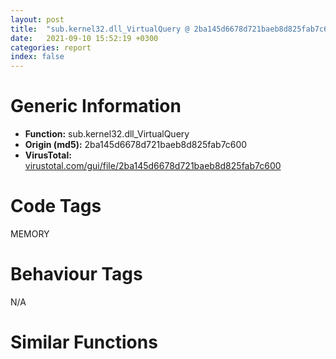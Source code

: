 ```yaml
---
layout: post
title:  "sub.kernel32.dll_VirtualQuery @ 2ba145d6678d721baeb8d825fab7c600"
date:   2021-09-10 15:52:19 +0300
categories: report
index: false
---
```


# Generic Information
- **Function:** sub.kernel32.dll\_VirtualQuery
- **Origin (md5):** 2ba145d6678d721baeb8d825fab7c600
- **VirusTotal:** [virustotal.com/gui/file/2ba145d6678d721baeb8d825fab7c600][virustotal_ref]

# Code Tags
<span class="tag" id="MEMORY">MEMORY</span>


# Behaviour Tags
<span class="bhv-tag" id="na">N/A</span>

# Similar Functions
<script type="text/javascript" src="https://www.gstatic.com/charts/loader.js"></script>
<script type="text/javascript">

    google.charts.load('current', {'packages':['corechart']});
    google.charts.setOnLoadCallback(drawChart);

    function drawChart() {
    var data = new google.visualization.DataTable();
        data.addColumn('number', 'X');
        data.addColumn('number', 'Y');
        data.addColumn({type: 'string', role: 'tooltip', 'p': {'html': true}});
        data.addColumn({'type': 'string', 'role': 'style'});
        
        data.addRows([
    [-94.98473358154297, 33.043277740478516, '<b><a href="/report/sub.kernel32.dll_VirtualQuery@2ba145d6678d721baeb8d825fab7c600">sub.kernel32.dll_VirtualQuery</a><br>@2ba145d6678d721baeb8d825fab7c600</b><br>jmp dword[sym.imp.kernel32.dll_VirtualQuery]<br><eoc> ', 'point { fill-color: #e0440e; }'],
[-99.10546112060547, -155.03274536132812, '<b><a href="/report/sub.kernel32.dll_VirtualQuery@5d991d1a7a9b58aecd5ee95b2d0d7bd9">sub.kernel32.dll_VirtualQuery</a><br>@5d991d1a7a9b58aecd5ee95b2d0d7bd9</b><br>jmp dword[sym.imp.kernel32.dll_VirtualQuery]<br><eoc> ', 'null'],
[-9.91231632232666, -64.48738098144531, '<b><a href="/report/sub.kernel32.dll_VirtualQuery@799ea8d6698cf889f1eb7e76fbecd6be">sub.kernel32.dll_VirtualQuery</a><br>@799ea8d6698cf889f1eb7e76fbecd6be</b><br>jmp dword[sym.imp.kernel32.dll_VirtualQuery]<br><eoc> ', 'null'],
[101.52509307861328, 9.870344161987305, '<b><a href="/report/sub.kernel32.dll_VirtualQuery_1@5d991d1a7a9b58aecd5ee95b2d0d7bd9">sub.kernel32.dll_VirtualQuery_1</a><br>@5d991d1a7a9b58aecd5ee95b2d0d7bd9</b><br>jmp dword[sym.imp.kernel32.dll_VirtualQuery_1]<br><eoc> ', 'null'],
[-70.41027069091797, 80.66549682617188, '<b><a href="/report/sub.kernel32.dll_VirtualQuery_1@6635b2bf1f4673ef3a7d242a02608d58">sub.kernel32.dll_VirtualQuery_1</a><br>@6635b2bf1f4673ef3a7d242a02608d58</b><br>jmp dword[sym.imp.kernel32.dll_VirtualQuery_1]<br><eoc> ', 'null'],
[93.84278869628906, -60.77070999145508, '<b><a href="/report/sub.kernel32.dll_VirtualQuery@c4f32fc9d3680d79e17e52694f7c500f">sub.kernel32.dll_VirtualQuery</a><br>@c4f32fc9d3680d79e17e52694f7c500f</b><br>jmp dword[sym.imp.kernel32.dll_VirtualQuery]<br><eoc> ', 'null'],
[-22.008197784423828, -22.062238693237305, '<b><a href="/report/sub.kernel32.dll_VirtualQuery_1@9cf8403cbf23888d20d6ee3929791858">sub.kernel32.dll_VirtualQuery_1</a><br>@9cf8403cbf23888d20d6ee3929791858</b><br>jmp dword[sym.imp.kernel32.dll_VirtualQuery_1]<br><eoc> ', 'null'],
[73.51033020019531, 55.60655975341797, '<b><a href="/report/sub.kernel32.dll_VirtualQuery@7610eb4a4e290563f87db1cc0480b6e7">sub.kernel32.dll_VirtualQuery</a><br>@7610eb4a4e290563f87db1cc0480b6e7</b><br>jmp dword[sym.imp.kernel32.dll_VirtualQuery]<br><eoc> ', 'null'],
[3.072849988937378, -111.06155395507812, '<b><a href="/report/sub.kernel32.dll_VirtualQuery@e1cfd2251920da7635928443c90c6b4d">sub.kernel32.dll_VirtualQuery</a><br>@e1cfd2251920da7635928443c90c6b4d</b><br>jmp dword[sym.imp.kernel32.dll_VirtualQuery]<br><eoc> ', 'null'],
[-173.72726440429688, -40.493587493896484, '<b><a href="/report/sub.kernel32.dll_VirtualQuery@f79e0131d9be8aa2ee0d6ec62854ce89">sub.kernel32.dll_VirtualQuery</a><br>@f79e0131d9be8aa2ee0d6ec62854ce89</b><br>jmp dword[sym.imp.kernel32.dll_VirtualQuery]<br><eoc> ', 'null'],
[168.28738403320312, -25.734493255615234, '<b><a href="/report/sub.kernel32.dll_VirtualQuery@e4a72fe437dbc99d650504e450f93aae">sub.kernel32.dll_VirtualQuery</a><br>@e4a72fe437dbc99d650504e450f93aae</b><br>jmp dword[sym.imp.kernel32.dll_VirtualQuery]<br><eoc> ', 'null'],
[10.107257843017578, -183.53268432617188, '<b><a href="/report/sub.kernel32.dll_VirtualQuery@6e87b7ccbd19229e0b0b6b0b21948a18">sub.kernel32.dll_VirtualQuery</a><br>@6e87b7ccbd19229e0b0b6b0b21948a18</b><br>jmp dword[sym.imp.kernel32.dll_VirtualQuery]<br><eoc> ', 'null'],
[-156.09063720703125, 75.1927719116211, '<b><a href="/report/sub.kernel32.dll_VirtualQuery@e9398015e0cb217dd733ec66460ced7d">sub.kernel32.dll_VirtualQuery</a><br>@e9398015e0cb217dd733ec66460ced7d</b><br>jmp dword[sym.imp.kernel32.dll_VirtualQuery]<br><eoc> ', 'null'],
[134.30551147460938, 98.6686782836914, '<b><a href="/report/sub.kernel32.dll_VirtualQuery@a8c51c88e2272f2397cc463a3ffa4544">sub.kernel32.dll_VirtualQuery</a><br>@a8c51c88e2272f2397cc463a3ffa4544</b><br>jmp dword[sym.imp.kernel32.dll_VirtualQuery]<br><eoc> ', 'null'],
[-35.11207962036133, 164.2669219970703, '<b><a href="/report/sub.kernel32.dll_VirtualQuery@8aa4eec8eb0ac35fe10d9e0394d3dbe4">sub.kernel32.dll_VirtualQuery</a><br>@8aa4eec8eb0ac35fe10d9e0394d3dbe4</b><br>jmp dword[sym.imp.kernel32.dll_VirtualQuery]<br><eoc> ', 'null'],
[-97.1216049194336, -73.91730499267578, '<b><a href="/report/sub.kernel32.dll_VirtualQuery_1@5a9e6257062d8fd09bc1612cd995b797">sub.kernel32.dll_VirtualQuery_1</a><br>@5a9e6257062d8fd09bc1612cd995b797</b><br>jmp dword[sym.imp.kernel32.dll_VirtualQuery_1]<br><eoc> ', 'null'],
[16.741601943969727, 55.65879440307617, '<b><a href="/report/sub.kernel32.dll_VirtualQuery_1@a8c51c88e2272f2397cc463a3ffa4544">sub.kernel32.dll_VirtualQuery_1</a><br>@a8c51c88e2272f2397cc463a3ffa4544</b><br>jmp dword[sym.imp.kernel32.dll_VirtualQuery_1]<br><eoc> ', 'null'],
[-56.949501037597656, 3.3801629543304443, '<b><a href="/report/sub.kernel32.dll_VirtualQuery_1@2ba145d6678d721baeb8d825fab7c600">sub.kernel32.dll_VirtualQuery_1</a><br>@2ba145d6678d721baeb8d825fab7c600</b><br>jmp dword[sym.imp.kernel32.dll_VirtualQuery_1]<br><eoc> ', 'null'],
[-47.25025939941406, -99.37677001953125, '<b><a href="/report/sub.kernel32.dll_VirtualQuery@6635b2bf1f4673ef3a7d242a02608d58">sub.kernel32.dll_VirtualQuery</a><br>@6635b2bf1f4673ef3a7d242a02608d58</b><br>jmp dword[sym.imp.kernel32.dll_VirtualQuery]<br><eoc> ', 'null'],
[36.57817077636719, -62.99571990966797, '<b><a href="/report/sub.kernel32.dll_VirtualQuery_1@6e87b7ccbd19229e0b0b6b0b21948a18">sub.kernel32.dll_VirtualQuery_1</a><br>@6e87b7ccbd19229e0b0b6b0b21948a18</b><br>jmp dword[sym.imp.kernel32.dll_VirtualQuery_1]<br><eoc> ', 'null'],
[39.97283172607422, 99.0875473022461, '<b><a href="/report/sub.kernel32.dll_VirtualQuery@0ad8edd40a874a1aec993fe82d20aeec">sub.kernel32.dll_VirtualQuery</a><br>@0ad8edd40a874a1aec993fe82d20aeec</b><br>jmp dword[sym.imp.kernel32.dll_VirtualQuery]<br><eoc> ', 'null'],
[66.11166381835938, -22.978899002075195, '<b><a href="/report/sub.kernel32.dll_VirtualQuery_1@f79e0131d9be8aa2ee0d6ec62854ce89">sub.kernel32.dll_VirtualQuery_1</a><br>@f79e0131d9be8aa2ee0d6ec62854ce89</b><br>jmp dword[sym.imp.kernel32.dll_VirtualQuery_1]<br><eoc> ', 'null'],
[44.4986686706543, 17.86956024169922, '<b><a href="/report/sub.kernel32.dll_VirtualQuery@5a9e6257062d8fd09bc1612cd995b797">sub.kernel32.dll_VirtualQuery</a><br>@5a9e6257062d8fd09bc1612cd995b797</b><br>jmp dword[sym.imp.kernel32.dll_VirtualQuery]<br><eoc> ', 'null'],
[55.83985137939453, -105.80197143554688, '<b><a href="/report/sub.kernel32.dll_VirtualQuery@8c10f6a1b7643ed6e914352ded4b58e0">sub.kernel32.dll_VirtualQuery</a><br>@8c10f6a1b7643ed6e914352ded4b58e0</b><br>jmp dword[sym.imp.kernel32.dll_VirtualQuery]<br><eoc> ', 'null'],
[20.59577178955078, -21.9832706451416, '<b><a href="/report/sub.kernel32.dll_VirtualQuery_1@0ad8edd40a874a1aec993fe82d20aeec">sub.kernel32.dll_VirtualQuery_1</a><br>@0ad8edd40a874a1aec993fe82d20aeec</b><br>jmp dword[sym.imp.kernel32.dll_VirtualQuery_1]<br><eoc> ', 'null'],
[-16.765029907226562, 91.77326965332031, '<b><a href="/report/sub.kernel32.dll_VirtualQuery@27f3ad32e2eddc62e5434f19748fa0be">sub.kernel32.dll_VirtualQuery</a><br>@27f3ad32e2eddc62e5434f19748fa0be</b><br>jmp dword[sym.imp.kernel32.dll_VirtualQuery]<br><eoc> ', 'null'],
[-101.94510650634766, -18.877511978149414, '<b><a href="/report/sub.kernel32.dll_VirtualQuery@9cf8403cbf23888d20d6ee3929791858">sub.kernel32.dll_VirtualQuery</a><br>@9cf8403cbf23888d20d6ee3929791858</b><br>jmp dword[sym.imp.kernel32.dll_VirtualQuery]<br><eoc> ', 'null'],
[-3.4689106941223145, 16.4542293548584, '<b><a href="/report/sub.kernel32.dll_VirtualQuery_1@c4f32fc9d3680d79e17e52694f7c500f">sub.kernel32.dll_VirtualQuery_1</a><br>@c4f32fc9d3680d79e17e52694f7c500f</b><br>jmp dword[sym.imp.kernel32.dll_VirtualQuery_1]<br><eoc> ', 'null'],
[-57.0546875, -47.66118240356445, '<b><a href="/report/sub.kernel32.dll_VirtualQuery@f616ef24fa8f527114071d9f6d523e5d">sub.kernel32.dll_VirtualQuery</a><br>@f616ef24fa8f527114071d9f6d523e5d</b><br>jmp dword[sym.imp.kernel32.dll_VirtualQuery]<br><eoc> ', 'null'],
[-36.92988204956055, 44.63724899291992, '<b><a href="/report/sub.kernel32.dll_VirtualQuery_1@8aa4eec8eb0ac35fe10d9e0394d3dbe4">sub.kernel32.dll_VirtualQuery_1</a><br>@8aa4eec8eb0ac35fe10d9e0394d3dbe4</b><br>jmp dword[sym.imp.kernel32.dll_VirtualQuery_1]<br><eoc> ', 'null'],
[125.41094207763672, -134.96063232421875, '<b><a href="/report/sub.kernel32.dll_VirtualQuery@241e401b92b37dc9e35b2948d20d17b3">sub.kernel32.dll_VirtualQuery</a><br>@241e401b92b37dc9e35b2948d20d17b3</b><br>jmp dword[sym.imp.kernel32.dll_VirtualQuery]<br><eoc> ', 'null'],

        ]);

    var options = {
        title: 'Similarity Plot',
        legend: 'none',
        colors: ['#dedbd9', '#e6693e', '#ec8f6e', '#f3b49f', '#f6c7b6'],
        tooltip: {isHtml: true, trigger: 'both'},
        explorer: {
        actions: ["dragToZoom", "rightClickToReset"],
        },
        chartArea: {
        width: '80%',
        height: '80%'
        },
        width: '100%',
        height: '100%'
    };

    var chart = new google.visualization.ScatterChart(document.getElementById('chart_div'));

    chart.draw(data, options);
    }
    
</script>


<div id="chart_div" style="width: 100%px; height: 100%;"></div>

# Disassembled Code
{% highlight nasm %}

jmp dword[sym.imp.kernel32.dll_VirtualQuery]

{% endhighlight %}

[virustotal_ref]: https://www.virustotal.com/gui/file/2ba145d6678d721baeb8d825fab7c600